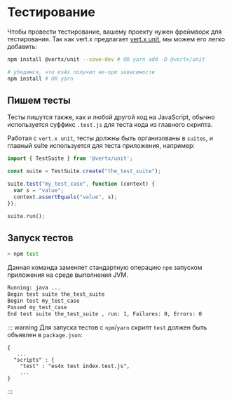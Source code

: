 # Тестирование

Чтобы провести тестирование, вашему проекту нужен фреймворк для тестирования. Так как vert.x предлагает
[vert.x unit](https://github.com/vert-x3/vertx-unit), мы можем его легко добавить:

```bash
npm install @vertx/unit --save-dev # OR yarn add -D @vertx/unit

# убедимся, что es4x получил не-npm зависимости
npm install # OR yarn
```

## Пишем тесты

Тесты пишутся также, как и любой другой код на JavaScript, обычно используется суффикс `.test.js` для теста кода из
главного скрипта.

Работая с `vert.x unit`, тесты должны быть организованы в `suites`, и главный suite используется для теста приложения,
например:

```js
import { TestSuite } from '@vertx/unit';

const suite = TestSuite.create("the_test_suite");

suite.test("my_test_case", function (context) {
  var s = "value";
  context.assertEquals("value", s);
});

suite.run();
```


## Запуск тестов

```bash
> npm test
```

Данная команда заменяет стандартную операцию `npm` запуском приложения на среде выполнения JVM.

```bash
Running: java ...
Begin test suite the_test_suite
Begin test my_test_case
Passed my_test_case
End test suite the_test_suite , run: 1, Failures: 0, Errors: 0
```

::: warning
Для запуска тестов с `npm`/`yarn` скрипт `test` должен быть объявлен в `package.json`:

```json{4}
{
   ...
  "scripts" : {
    "test" : "es4x test index.test.js",
    ...
}
```
:::
